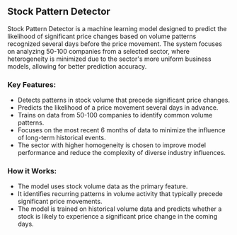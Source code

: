 ## Stock Pattern Detector

Stock Pattern Detector is a machine learning model designed to predict the likelihood of significant price changes based on volume patterns recognized several days before the price movement. The system focuses on analyzing 50-100 companies from a selected sector, where heterogeneity is minimized due to the sector's more uniform business models, allowing for better prediction accuracy.

### Key Features:

- Detects patterns in stock volume that precede significant price changes.
- Predicts the likelihood of a price movement several days in advance.
- Trains on data from 50-100 companies to identify common volume patterns.
- Focuses on the most recent 6 months of data to minimize the influence of long-term historical events.
- The sector with higher homogeneity is chosen to improve model performance and reduce the complexity of diverse industry influences.

### How it Works:

- The model uses stock volume data as the primary feature.
- It identifies recurring patterns in volume activity that typically precede significant price movements.
- The model is trained on historical volume data and predicts whether a stock is likely to experience a significant price change in the coming days.
